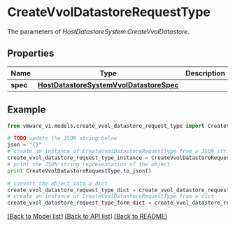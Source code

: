 # CreateVvolDatastoreRequestType

The parameters of *HostDatastoreSystem.CreateVvolDatastore*. 

## Properties
Name | Type | Description | Notes
------------ | ------------- | ------------- | -------------
**spec** | [**HostDatastoreSystemVvolDatastoreSpec**](HostDatastoreSystemVvolDatastoreSpec.md) |  | 

## Example

```python
from vmware_vi.models.create_vvol_datastore_request_type import CreateVvolDatastoreRequestType

# TODO update the JSON string below
json = "{}"
# create an instance of CreateVvolDatastoreRequestType from a JSON string
create_vvol_datastore_request_type_instance = CreateVvolDatastoreRequestType.from_json(json)
# print the JSON string representation of the object
print CreateVvolDatastoreRequestType.to_json()

# convert the object into a dict
create_vvol_datastore_request_type_dict = create_vvol_datastore_request_type_instance.to_dict()
# create an instance of CreateVvolDatastoreRequestType from a dict
create_vvol_datastore_request_type_form_dict = create_vvol_datastore_request_type.from_dict(create_vvol_datastore_request_type_dict)
```
[[Back to Model list]](../README.md#documentation-for-models) [[Back to API list]](../README.md#documentation-for-api-endpoints) [[Back to README]](../README.md)


